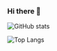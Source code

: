 ### Hi there 👋

![GitHub stats](https://github-readme-stats.vercel.app/api?username=lkslts64&show_icons=true&theme=tokyonight)

![Top Langs](https://github-readme-stats.vercel.app/api/top-langs/?username=lkslts64&theme=tokyonight)

<!--
**lkslts64/lkslts64** is a ✨ _special_ ✨ repository because its `README.md` (this file) appears on your GitHub profile.

Here are some ideas to get you started:

- 🔭 I’m currently working on Greek Army
- 🌱 I’m currently learning 
- 👯 I’m looking to collaborate on ...
- 🤔 I’m looking for help with ...
- 💬 Ask me about ...
- 📫 How to reach me: ...
- 😄 Pronouns: ...
- ⚡ Fun fact: ...
-->
